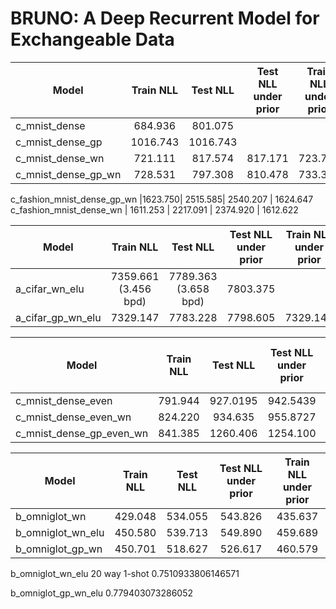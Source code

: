 # BRUNO: A Deep Recurrent Model for Exchangeable Data


Model | Train NLL | Test NLL | Test NLL under prior | Train NLL under prior 
------------ | :-------------: | :-------------: | :-------------: | :-------------:
c_mnist_dense | 684.936 | 801.075 |  |
c_mnist_dense_gp | 1016.743 | 1016.743 | |
c_mnist_dense_wn | 721.111 | 817.574 | 817.171 | 723.703
c_mnist_dense_gp_wn |728.531 |797.308 | 810.478 | 733.307

c_fashion_mnist_dense_gp_wn |1623.750| 2515.585| 2540.207 | 1624.647
c_fashion_mnist_dense_wn | 1611.253 |  2217.091 |  2374.920 | 1612.622


Model | Train NLL | Test NLL | Test NLL under prior | Train NLL under prior 
------------ | :-------------: | :-------------: | :-------------: | :-------------:
a_cifar_wn_elu | 7359.661 (3.456 bpd)| 7789.363 (3.658 bpd) |  7803.375 |
a_cifar_gp_wn_elu |7329.147| 7783.228| 7798.605 | 7329.147


Model | Train NLL | Test NLL | Test NLL under prior | Train NLL under prior 
------------ | :-------------: | :-------------: | :-------------: | :-------------:
c_mnist_dense_even | 791.944 |927.0195 | 942.5439 
c_mnist_dense_even_wn | 824.220 |934.635 | 955.8727 | 824.278
c_mnist_dense_gp_even_wn | 841.385  | 1260.406   | 1254.100 | 844.031


Model | Train NLL | Test NLL | Test NLL under prior | Train NLL under prior 
------------ | :-------------: | :-------------: | :-------------: | :-------------:
b_omniglot_wn | 429.048 | 534.055 | 543.826 | 435.637
b_omniglot_wn_elu | 450.580 | 539.713 | 549.890 |  459.689        
b_omniglot_gp_wn |450.701| 518.627| 526.617 | 460.579


b_omniglot_wn_elu
20 way 1-shot
0.7510933806146571

b_omniglot_gp_wn_elu
0.779403073286052
